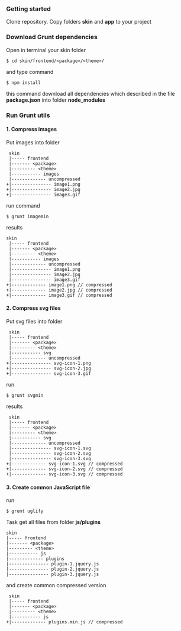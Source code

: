 ### Getting started
Clone repository.
Copy folders **skin** and **app** to your project
### Download Grunt dependencies
Open in terminal your skin folder 
```
$ cd skin/frontend/<package>/<theme>/
```
and type command
```
$ npm install
```
this command download all dependencies which described in the file **package.json** 
into folder **node_modules**
### Run Grunt utils
#### 1. Compress images
Put images into folder
```
 skin
 |----- frontend
 |------- <package>
 |--------- <theme>
 |----------- images
 |------------- uncompressed
+|--------------- image1.png
+|--------------- image2.jpg
+|--------------- image3.gif
```
run command 
```
$ grunt imagemin
```
results
```
skin
 |----- frontend
 |------- <package>
 |--------- <theme>
 |----------- images
 |------------- uncompressed
 |--------------- image1.png
 |--------------- image2.jpg
 |--------------- image3.gif
+|------------- image1.png // compressed
+|------------- image2.jpg // compressed
+|------------- image3.gif // compressed
```
#### 2. Compress svg files
Put svg files into folder 
```
 skin
 |----- frontend
 |------- <package>
 |--------- <theme>
 |----------- svg
 |------------- uncompressed
+|--------------- svg-icon-1.png
+|--------------- svg-icon-2.jpg
+|--------------- svg-icon-3.gif
```
run
```
$ grunt svgmin
```
results
```
 skin
 |----- frontend
 |------- <package>
 |--------- <theme>
 |----------- svg
 |------------- uncompressed
 |--------------- svg-icon-1.svg
 |--------------- svg-icon-2.svg
 |--------------- svg-icon-3.svg
+|------------- svg-icon-1.svg // compressed
+|------------- svg-icon-2.svg // compressed
+|------------- svg-icon-3.svg // compressed
```
#### 3. Create common JavaScript file
run
```
$ grunt uglify
```
Task get all files from folder **js/plugins**
```
skin
|----- frontend
|------- <package>
|--------- <theme>
|----------- js
|------------- plugins
|--------------- plugin-1.jquery.js
|--------------- plugin-2.jquery.js
|--------------- plugin-3.jquery.js
```
and create common compressed version
```
 skin
 |----- frontend
 |------- <package>
 |--------- <theme>
 |----------- js
+|------------- plugins.min.js // compressed
```
